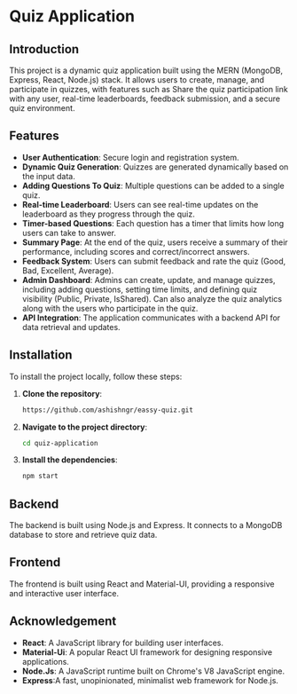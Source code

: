 # Quiz Application

## Introduction
This project is a dynamic quiz application built using the MERN (MongoDB, Express, React, Node.js) stack. It allows users to create, manage, and participate in quizzes, with features such as Share the quiz participation link with any user, real-time leaderboards, feedback submission, and a secure quiz environment.

## Features
- **User Authentication**: Secure login and registration system.
- **Dynamic Quiz Generation**: Quizzes are generated dynamically based on the input data.
- **Adding Questions To Quiz**: Multiple questions can be added to a single quiz. 
- **Real-time Leaderboard**: Users can see real-time updates on the leaderboard as they progress through the quiz.
- **Timer-based Questions**: Each question has a timer that limits how long users can take to answer.
- **Summary Page**: At the end of the quiz, users receive a summary of their performance, including scores and correct/incorrect answers.
- **Feedback System**: Users can submit feedback and rate the quiz (Good, Bad, Excellent, Average).
- **Admin Dashboard**: Admins can create, update, and manage quizzes, including adding questions, setting time limits, and defining quiz visibility (Public, Private, IsShared). Can also analyze the quiz analytics along with the users who participate in the quiz.
- **API Integration**: The application communicates with a backend API for data retrieval and updates.

## Installation
To install the project locally, follow these steps:

1. **Clone the repository**:
   ```bash
   https://github.com/ashishngr/eassy-quiz.git
2. **Navigate to the project directory**:
   ```bash
   cd quiz-application
3. **Install the dependencies**:
   ```bash
   npm start

## Backend
The backend is built using Node.js and Express. It connects to a MongoDB database to store and retrieve quiz data.

## Frontend 
The frontend is built using React and Material-UI, providing a responsive and interactive user interface.

## Acknowledgement 
- **React**: A JavaScript library for building user interfaces.
- **Material-Ui**: A popular React UI framework for designing responsive applications.
- **Node.Js**: A JavaScript runtime built on Chrome's V8 JavaScript engine.
- **Express**:A fast, unopinionated, minimalist web framework for Node.js.
  
